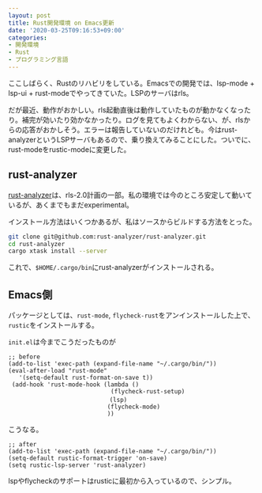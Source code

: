 ```yaml
---
layout: post
title: Rust開発環境 on Emacs更新
date: '2020-03-25T09:16:53+09:00'
categories:
- 開発環境
- Rust 
- プログラミング言語
---
```


ここしばらく、Rustのリハビリをしている。Emacsでの開発では、lsp-mode + lsp-ui + rust-modeでやってきていた。LSPのサーバはrls。

だが最近、動作がおかしい。rls起動直後は動作していたものが動かなくなったり。補完が効いたり効かなかったり。ログを見てもよくわからない、が、rlsからの応答がおかしそう。エラーは報告していないのだけれども。今はrust-analyzerというLSPサーバもあるので、乗り換えてみることにした。ついでに、rust-modeをrustic-modeに変更した。

## rust-analyzer

[rust-analyzer](https://github.com/rust-analyzer/rust-analyzer)は、rls-2.0計画の一部。私の環境では今のところ安定して動いているが、あくまでもまだexperimental。

インストール方法はいくつかあるが、私はソースからビルドする方法をとった。

``` sh
git clone git@github.com:rust-analyzer/rust-analyzer.git
cd rust-analyzer
cargo xtask install --server
```

これで、`$HOME/.cargo/bin`にrust-analyzerがインストールされる。

## Emacs側

パッケージとしては、`rust-mode`, `flycheck-rust`をアンインストールした上で、`rustic`をインストールする。

`init.el`は今までこうだったものが

``` emacs-lisp
;; before
(add-to-list 'exec-path (expand-file-name "~/.cargo/bin/"))
(eval-after-load "rust-mode"
   '(setq-default rust-format-on-save t))
 (add-hook 'rust-mode-hook (lambda ()
                             (flycheck-rust-setup)		
　 			                (lsp)		
 			                (flycheck-mode)		
 			                ))
```

こうなる。

``` emacs-lisp
;; after
(add-to-list 'exec-path (expand-file-name "~/.cargo/bin/"))
(setq-default rustic-format-trigger 'on-save)
(setq rustic-lsp-server 'rust-analyzer)
```

lspやflycheckのサポートはrusticに最初から入っているので、シンプル。


